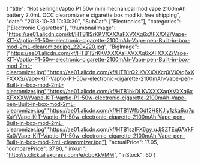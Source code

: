 {
	"title": "Hot selling!!Vaptio P1 50w mini mechanical mod vape 2100mAh battery 2.0mL OCC clearomizer e cigarette box mod kit  free shipping",
	"date": "2018-10-31 10:30:20",
	"SubCat": ["Electronics"],
	"categories": ["Electronic Cigarettes"],
	"thumbnailImage": "https://ae01.alicdn.com/kf/HTB1ISrKKVXXXXaFXVXXq6xXFXXXZ/Vape-KIT-Vaptio-P1-50w-electronic-cigarette-2100mAh-Vape-pen-Built-in-box-mod-2mL-clearomizer.jpg_220x220.jpg",
	"BigImage": ["https://ae01.alicdn.com/kf/HTB1ISrKKVXXXXaFXVXXq6xXFXXXZ/Vape-KIT-Vaptio-P1-50w-electronic-cigarette-2100mAh-Vape-pen-Built-in-box-mod-2mL-clearomizer.jpg","https://ae01.alicdn.com/kf/HTB1rQ2IKVXXXXcgXVXXq6xXFXXXS/Vape-KIT-Vaptio-P1-50w-electronic-cigarette-2100mAh-Vape-pen-Built-in-box-mod-2mL-clearomizer.jpg","https://ae01.alicdn.com/kf/HTB1hkDLKVXXXXaqXVXXq6xXFXXXW/Vape-KIT-Vaptio-P1-50w-electronic-cigarette-2100mAh-Vape-pen-Built-in-box-mod-2mL-clearomizer.jpg","https://ae01.alicdn.com/kf/HTB1WfbGdf2H8KJjy1zkq6xr7pXaY/Vape-KIT-Vaptio-P1-50w-electronic-cigarette-2100mAh-Vape-pen-Built-in-box-mod-2mL-clearomizer.jpg","https://ae01.alicdn.com/kf/HTB1szIFX6gy_uJjSZTEq6AYkFXa0/Vape-KIT-Vaptio-P1-50w-electronic-cigarette-2100mAh-Vape-pen-Built-in-box-mod-2mL-clearomizer.jpg"],
	"actualPrice": 17.05,
	"comparePrice": 37.90,
	"linkurl": "http://s.click.aliexpress.com/e/cbpKkVMM",
	"inStock": 60
}
